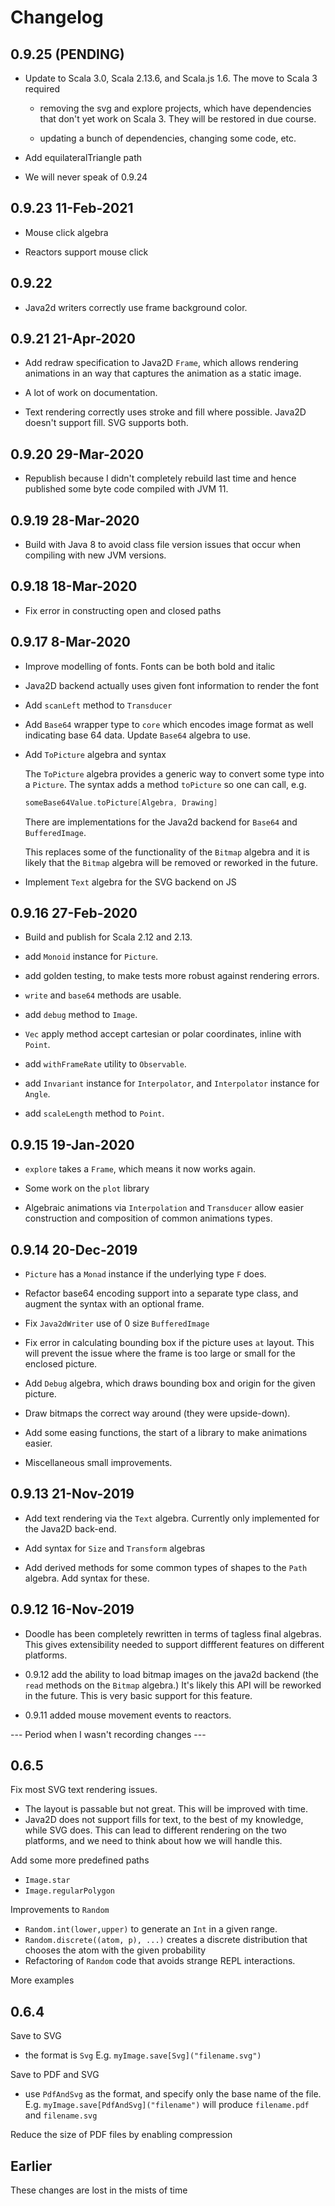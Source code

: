 # Changelog

## 0.9.25 (PENDING)

- Update to Scala 3.0, Scala 2.13.6, and Scala.js 1.6. The move to Scala 3 required
  - removing the svg and explore projects, which have dependencies that don't
    yet work on Scala 3. They will be restored in due course.

  - updating a bunch of dependencies, changing some code, etc.

- Add equilateralTriangle path

- We will never speak of 0.9.24


## 0.9.23 11-Feb-2021

- Mouse click algebra

- Reactors support mouse click


## 0.9.22

- Java2d writers correctly use frame background color.


## 0.9.21 21-Apr-2020

- Add redraw specification to Java2D `Frame`, which allows rendering animations
  in an way that captures the animation as a static image.

- A lot of work on documentation.

- Text rendering correctly uses stroke and fill where possible. Java2D doesn't
  support fill. SVG supports both.


## 0.9.20 29-Mar-2020

- Republish because I didn't completely rebuild last time and hence published
  some byte code compiled with JVM 11.


## 0.9.19 28-Mar-2020

- Build with Java 8 to avoid class file version issues that occur when compiling
  with new JVM versions.


## 0.9.18 18-Mar-2020

- Fix error in constructing open and closed paths


## 0.9.17 8-Mar-2020

- Improve modelling of fonts. Fonts can be both bold and italic

- Java2D backend actually uses given font information to render the font

- Add `scanLeft` method to `Transducer`

- Add `Base64` wrapper type to `core` which encodes image format as well
  indicating base 64 data. Update `Base64` algebra to use.

- Add `ToPicture` algebra and syntax

  The `ToPicture` algebra provides a generic way to convert some type into
  a `Picture`. The syntax adds a method `toPicture` so one can call, e.g.
  
  ```scala
  someBase64Value.toPicture[Algebra, Drawing]
  ```
  
  There are implementations for the Java2d backend for `Base64` and
  `BufferedImage`.

  This replaces some of the functionality of the `Bitmap` algebra and it is
  likely that the `Bitmap` algebra will be removed or reworked in the future.

- Implement `Text` algebra for the SVG backend on JS


## 0.9.16 27-Feb-2020

- Build and publish for Scala 2.12 and 2.13.

- add `Monoid` instance for `Picture`.

- add golden testing, to make tests more robust against rendering errors.

- `write` and `base64` methods are usable.

- add `debug` method to `Image`.

- `Vec` apply method accept cartesian or polar coordinates, inline with `Point`.

- add `withFrameRate` utility to `Observable`.

- add `Invariant` instance for `Interpolator`, and `Interpolator` instance for `Angle`.

- add `scaleLength` method to `Point`.


## 0.9.15 19-Jan-2020

- `explore` takes a `Frame`, which means it now works again.

- Some work on the `plot` library

- Algebraic animations via `Interpolation` and `Transducer` allow easier construction and composition of common animations types.


## 0.9.14 20-Dec-2019

- `Picture` has a `Monad` instance if the underlying type `F` does.

- Refactor base64 encoding support into a separate type class, and augment the syntax with an optional frame.

- Fix `Java2dWriter` use of 0 size `BufferedImage`

- Fix error in calculating bounding box if the picture uses `at` layout. This will prevent the issue where the frame is too large or small for the enclosed picture.

- Add `Debug` algebra, which draws bounding box and origin for the given picture.

- Draw bitmaps the correct way around (they were upside-down).

- Add some easing functions, the start of a library to make animations easier.

- Miscellaneous small improvements.


## 0.9.13 21-Nov-2019

- Add text rendering via the `Text` algebra. Currently only implemented for the Java2D back-end.

- Add syntax for `Size` and `Transform` algebras

- Add derived methods for some common types of shapes to the `Path` algebra. Add syntax for these.


## 0.9.12 16-Nov-2019

- Doodle has been completely rewritten in terms of tagless final algebras. This gives extensibility needed to support diffferent features on different platforms.

- 0.9.12 add the ability to load bitmap images on the java2d backend (the `read` methods on the `Bitmap` algebra.) It's likely this API will be reworked in the future. This is very basic support for this feature.

- 0.9.11 added mouse movement events to reactors.


--- Period when I wasn't recording changes ---


## 0.6.5

Fix most SVG text rendering issues. 
- The layout is passable but not great. This will be improved with time.
- Java2D does not support fills for text, to the best of my knowledge, while SVG does. This can lead to different rendering on the two platforms, and we need to think about how we will handle this.

Add some more predefined paths
- `Image.star`
- `Image.regularPolygon`

Improvements to `Random`
- `Random.int(lower,upper)` to generate an `Int` in a given range.
- `Random.discrete((atom, p), ...)` creates a discrete distribution that chooses the atom with the given probability
- Refactoring of `Random` code that avoids strange REPL interactions.

More examples


## 0.6.4

Save to SVG
- the format is `Svg`
  E.g. `myImage.save[Svg]("filename.svg")`

Save to PDF and SVG
- use `PdfAndSvg` as the format, and specify only the base name of the file.
  E.g. `myImage.save[PdfAndSvg]("filename")` will produce `filename.pdf` and `filename.svg`
  
Reduce the size of PDF files by enabling compression


## Earlier

These changes are lost in the mists of time
